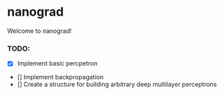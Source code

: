 # nanograd

Welcome to nanograd!

### TODO:
- [x] Implement basic percpetron
- [] Implement backpropagation
- [] Create a structure for building arbitrary deep multilayer perceptrons

